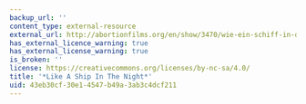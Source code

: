 ```yaml
---
backup_url: ''
content_type: external-resource
external_url: http://abortionfilms.org/en/show/3470/wie-ein-schiff-in-der-nacht/
has_external_licence_warning: true
has_external_license_warning: true
is_broken: ''
license: https://creativecommons.org/licenses/by-nc-sa/4.0/
title: '*Like A Ship In The Night*'
uid: 43eb30cf-30e1-4547-b49a-3ab3c4dcf211
---
```

